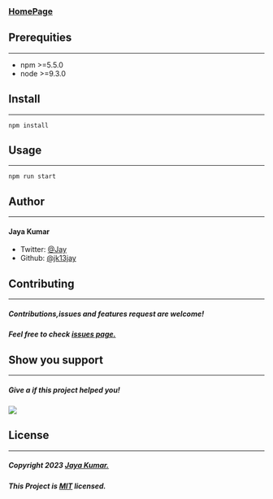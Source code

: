   ### [HomePage]()

## Prerequities
___
* npm >=5.5.0
* node >=9.3.0

## Install
___

```
npm install

```
## Usage
___
```
npm run start 

```

## Author
___
 #### Jaya Kumar

 * Twitter: [@Jay]()
 * Github: [@jk13jay]()

 ## Contributing
 ___
 ##### Contributions,issues and features request are welcome!
 ##### Feel free to check [issues page.]()

 ## Show you support
 ___
 ##### Give a if this project helped you!

 ![](https://images.app.goo.gl/QUZv5TVJvov1H8x5A)

 ## License
 ___
 ##### Copyright 2023 [Jaya Kumar.]()
 ##### This Project is [MIT]() licensed. 




